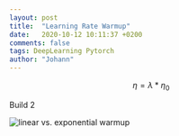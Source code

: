 ```yaml
---
layout: post
title:  "Learning Rate Warmup"
date:   2020-10-12 10:11:37 +0200
comments: false
tags: DeepLearning Pytorch
author: "Johann"
---
```


$$ \eta = \lambda * \eta_0 $$

Build 2



![linear vs. exponential warmup]({{site.baseurl}}/assets/lrw/learningRateWarmup.jpeg)